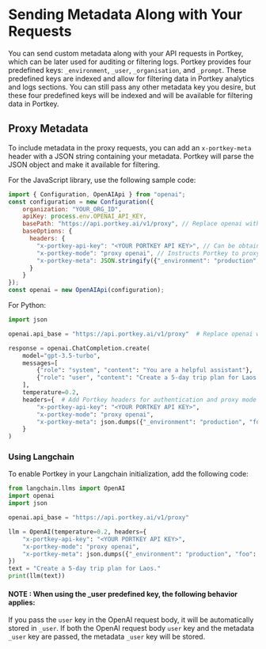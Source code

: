 # Sending Metadata Along with Your Requests

You can send custom metadata along with your API requests in Portkey, which can be later used for auditing or filtering logs. Portkey provides four predefined keys: `_environment`, `_user`, `_organisation`, and `_prompt`. These predefined keys are indexed and allow for filtering data in Portkey analytics and logs sections. You can still pass any other metadata key you desire, but these four predefined keys will be indexed and will be available for filtering data in Portkey.

## Proxy Metadata

To include metadata in the proxy requests, you can add an `x-portkey-meta` header with a JSON string containing your metadata. Portkey will parse the JSON object and make it available for filtering.

For the JavaScript library, use the following sample code:

```javascript
import { Configuration, OpenAIApi } from "openai";
const configuration = new Configuration({
    organization: "YOUR_ORG_ID",
    apiKey: process.env.OPENAI_API_KEY,
    basePath: "https://api.portkey.ai/v1/proxy", // Replace openai with portkey's endpoint
    baseOptions: {
      headers: {
        "x-portkey-api-key": "<YOUR PORTKEY API KEY>", // Can be obtained from your account
        "x-portkey-mode": "proxy openai", // Instructs Portkey to proxy your request to OpenAI
        "x-portkey-meta": JSON.stringify({"_environment": "production", "foo": "abc", "bar": "def"}) //Enables filtering on _environment
      }
    }
});
const openai = new OpenAIApi(configuration);
```

For Python:

```python
import json

openai.api_base = "https://api.portkey.ai/v1/proxy"  # Replace openai with Portkey's endpoint

response = openai.ChatCompletion.create(
    model="gpt-3.5-turbo",
    messages=[
        {"role": "system", "content": "You are a helpful assistant"},
        {"role": "user", "content": "Create a 5-day trip plan for Laos."},
    ],
    temperature=0.2,
    headers={  # Add Portkey headers for authentication and proxy mode
        "x-portkey-api-key": "<YOUR PORTKEY API KEY>",
        "x-portkey-mode": "proxy openai",
        "x-portkey-meta": json.dumps({"_environment": "production", "foo": "abc", "bar": "def"})  # Enables filtering on _environment
    }
)
```

### Using Langchain

To enable Portkey in your Langchain initialization, add the following code:

```python
from langchain.llms import OpenAI
import openai
import json

openai.api_base = "https://api.portkey.ai/v1/proxy"

llm = OpenAI(temperature=0.2, headers={
    "x-portkey-api-key": "<YOUR PORTKEY API KEY>",
    "x-portkey-mode": "proxy openai",
    "x-portkey-meta": json.dumps({"_environment": "production", "foo": "abc", "bar": "def"})  # Enables filtering on _environment
})
text = "Create a 5-day trip plan for Laos."
print(llm(text))
```

#### NOTE : When using the **_user** predefined key, the following behavior applies:

If you pass the `user` key in the OpenAI request body, it will be automatically stored in `_user`. If both the OpenAI request body `user` key and the metadata `_user` key are passed, the metadata `_user` key will be stored.
